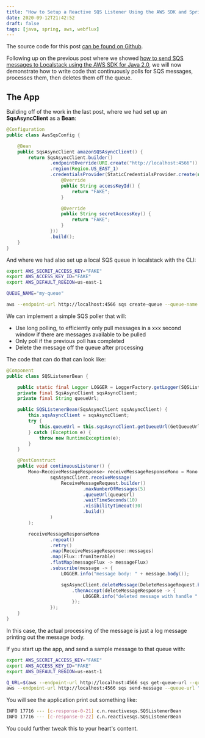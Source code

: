```yaml
---
title: "How to Setup a Reactive SQS Listener Using the AWS SDK and Spring Boot"
date: 2020-09-12T21:42:52
draft: false
tags: [java, spring, aws, webflux]
---
```


The source code for this post [can be found on Github](https://github.com/nfisher23/reactive-programming-webflux/tree/master/reactive-sqs).

Following up on the previous post where we showed [how to send SQS messages to Localstack using the AWS SDK for Java 2.0](https://nickolasfisher.com/blog/How-to-Send-SQS-Messages-to-Localstack-with-the-AWS-Java-SDK-20), we will now demonstrate how to write code that continuously polls for SQS messages, processes them, then deletes them off the queue.

## The App

Building off of the work in the last post, where we had set up an **SqsAsyncClient** as a **Bean**:

```java
@Configuration
public class AwsSqsConfig {

    @Bean
    public SqsAsyncClient amazonSQSAsyncClient() {
        return SqsAsyncClient.builder()
                .endpointOverride(URI.create("http://localhost:4566"))
                .region(Region.US_EAST_1)
                .credentialsProvider(StaticCredentialsProvider.create(new AwsCredentials() {
                    @Override
                    public String accessKeyId() {
                        return "FAKE";
                    }

                    @Override
                    public String secretAccessKey() {
                        return "FAKE";
                    }
                }))
                .build();
    }
}

```

And where we had also set up a local SQS queue in localstack with the CLI:

```bash
export AWS_SECRET_ACCESS_KEY="FAKE"
export AWS_ACCESS_KEY_ID="FAKE"
export AWS_DEFAULT_REGION=us-east-1

QUEUE_NAME="my-queue"

aws --endpoint-url http://localhost:4566 sqs create-queue --queue-name "$QUEUE_NAME"

```

We can implement a simple SQS poller that will:

- Use long polling, to efficiently only pull messages in a xxx second window if there are messages available to be pulled
- Only poll if the previous poll has completed
- Delete the message off the queue after processing

The code that can do that can look like:

```java
@Component
public class SQSListenerBean {

    public static final Logger LOGGER = LoggerFactory.getLogger(SQSListenerBean.class);
    private final SqsAsyncClient sqsAsyncClient;
    private final String queueUrl;

    public SQSListenerBean(SqsAsyncClient sqsAsyncClient) {
        this.sqsAsyncClient = sqsAsyncClient;
        try {
            this.queueUrl = this.sqsAsyncClient.getQueueUrl(GetQueueUrlRequest.builder().queueName("my-queue").build()).get().queueUrl();
        } catch (Exception e) {
            throw new RuntimeException(e);
        }
    }

    @PostConstruct
    public void continuousListener() {
        Mono<ReceiveMessageResponse> receiveMessageResponseMono = Mono.fromFuture(() ->
                sqsAsyncClient.receiveMessage(
                    ReceiveMessageRequest.builder()
                            .maxNumberOfMessages(5)
                            .queueUrl(queueUrl)
                            .waitTimeSeconds(10)
                            .visibilityTimeout(30)
                            .build()
                )
        );

        receiveMessageResponseMono
                .repeat()
                .retry()
                .map(ReceiveMessageResponse::messages)
                .map(Flux::fromIterable)
                .flatMap(messageFlux -> messageFlux)
                .subscribe(message -> {
                    LOGGER.info("message body: " + message.body());

                    sqsAsyncClient.deleteMessage(DeleteMessageRequest.builder().queueUrl(queueUrl).receiptHandle(message.receiptHandle()).build())
                        .thenAccept(deleteMessageResponse -> {
                            LOGGER.info("deleted message with handle " + message.receiptHandle());
                        });
                });
    }
}
```

In this case, the actual processing of the message is just a log message printing out the message body.

If you start up the app, and send a sample message to that queue with:

```bash
export AWS_SECRET_ACCESS_KEY="FAKE"
export AWS_ACCESS_KEY_ID="FAKE"
export AWS_DEFAULT_REGION=us-east-1

Q_URL=$(aws --endpoint-url http://localhost:4566 sqs get-queue-url --queue-name "my-queue" --output text)
aws --endpoint-url http://localhost:4566 sqs send-message --queue-url "$Q_URL" --message-body "hey there"

```

You will see the application print out something like:

```bash
INFO 17716 --- [c-response-0-21] c.n.reactivesqs.SQSListenerBean          : message body: hey there
INFO 17716 --- [c-response-0-22] c.n.reactivesqs.SQSListenerBean          : deleted message with handle hwwmv...buncha letters...

```

You could further tweak this to your heart's content.
